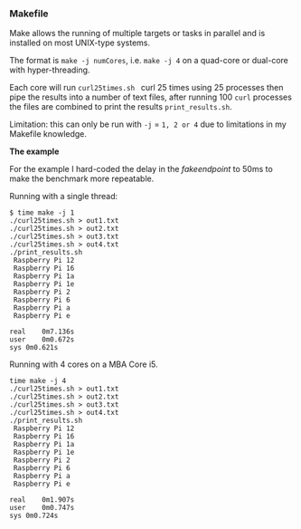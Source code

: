 ### Makefile

Make allows the running of multiple targets or tasks in parallel and is installed on most UNIX-type systems.

The format is `make -j numCores`, i.e. `make -j 4` on a quad-core or dual-core with hyper-threading.

Each core will run `curl25times.sh ` curl 25 times using 25 processes then pipe the results into a number of text files, after running 100 `curl` processes the files are combined to print the results `print_results.sh`.

Limitation: this can only be run with `-j` = `1, 2 or 4` due to limitations in my Makefile knowledge.

**The example**

For the example I hard-coded the delay in the *fakeendpoint* to 50ms to make the benchmark more repeatable.

Running with a single thread:

```
$ time make -j 1
./curl25times.sh > out1.txt
./curl25times.sh > out2.txt
./curl25times.sh > out3.txt
./curl25times.sh > out4.txt
./print_results.sh
 Raspberry Pi 12
 Raspberry Pi 16
 Raspberry Pi 1a
 Raspberry Pi 1e
 Raspberry Pi 2
 Raspberry Pi 6
 Raspberry Pi a
 Raspberry Pi e

real	0m7.136s
user	0m0.672s
sys	0m0.621s
```

Running with 4 cores on a MBA Core i5.

```
time make -j 4
./curl25times.sh > out1.txt
./curl25times.sh > out2.txt
./curl25times.sh > out3.txt
./curl25times.sh > out4.txt
./print_results.sh
 Raspberry Pi 12
 Raspberry Pi 16
 Raspberry Pi 1a
 Raspberry Pi 1e
 Raspberry Pi 2
 Raspberry Pi 6
 Raspberry Pi a
 Raspberry Pi e

real	0m1.907s
user	0m0.747s
sys	0m0.724s
```
